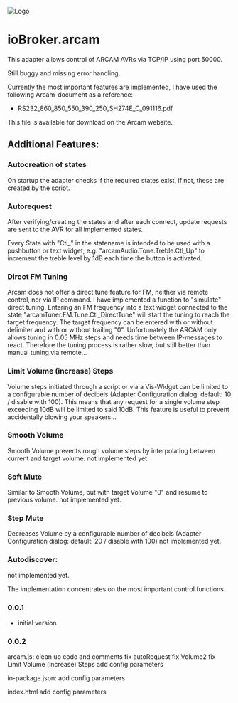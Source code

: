 ![Logo](img/arcam.png)
# ioBroker.arcam

This adapter allows control of ARCAM AVRs via TCP/IP using port 50000.

Still buggy and missing error handling.

Currently the most important features are implemented, I have used the following Arcam-document as a reference:

* RS232_860_850_550_390_250_SH274E_C_091116.pdf

This file is available for download on the Arcam website.

## Additional Features:

### Autocreation of states

On startup the adapter checks if the required states exist, if not, these are created by the script.

### Autorequest
After verifying/creating the states and after each connect, update requests are sent to the AVR for all implemented states.

Every State with "Ctl_" in the statename is intended to be used with a pushbutton or text widget, e.g. "arcamAudio.Tone.Treble.Ctl_Up" to increment the treble level by 1dB each time the button is activated. 

### Direct FM Tuning
Arcam does not offer a direct tune feature for FM, neither via remote control, nor via IP command.
I have implemented a function to "simulate" direct tuning.
Entering an FM frequency into a text widget connected to the state "arcamTuner.FM.Tune.Ctl_DirectTune" will start the tuning to reach the target frequency.
The target frequency can be entered with or without delimiter and with or without trailing "0".
Unfortunately the ARCAM only allows tuning in 0.05 MHz steps and needs time between IP-messages to react. Therefore the tuning process is rather slow, but still better than manual tuning via remote...

### Limit Volume (increase) Steps
Volume steps initiated through a script or via a Vis-Widget can be limited to a configurable number of decibels (Adapter Configuration dialog: default: 10 / disable with 100).
This means that any request for a single volume step exceeding 10dB will be limited to said 10dB.
This feature is useful to prevent accidentally blowing your speakers... 

### Smooth Volume
Smooth Volume prevents rough volume steps by interpolating between current and target volume.
not implemented yet.

### Soft Mute
Similar to Smooth Volume, but with target Volume "0" and resume to previous volume.
not implemented yet.

### Step Mute
Decreases Volume by a configurable number of decibels (Adapter Configuration dialog: default: 20 / disable with 100)
not implemented yet.

### Autodiscover:
not implemented yet.



The implementation concentrates on the most important control functions. 

### 0.0.1
* initial version

### 0.0.2
arcam.js:
clean up code and comments
fix autoRequest
fix Volume2
fix Limit Volume (increase) Steps
add config parameters

io-package.json:
add config parameters

index.html
add config parameters

